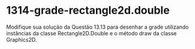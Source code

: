 # 1314-grade-rectangle2d.double
 Modifique sua solução da Questão 13.13 para desenhar a grade utilizando instâncias da classe Rectangle2D.Double e o método draw da classe Graphics2D.
